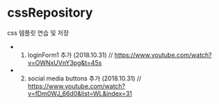 # cssRepository
css 템플릿 연습 및 저장

- 1. loginForm1 추가 (2018.10.31) // https://www.youtube.com/watch?v=OWNxUVnY3pg&t=45s
- 2. social media buttons 추가 (2018.10.31) // https://www.youtube.com/watch?v=fDm0WJ_66d0&list=WL&index=31